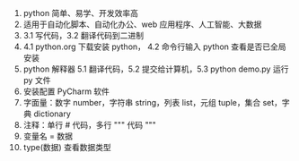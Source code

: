 1. python 简单、易学、开发效率高
2. 适用于自动化脚本、自动化办公、web 应用程序、人工智能、大数据
3. 3.1 写代码，3.2 翻译代码到二进制
4. 4.1 python.org 下载安装 python， 4.2 命令行输入 python 查看是否已全局安装
5. python 解释器 5.1 翻译代码，5.2 提交给计算机，5.3 python demo.py 运行 py 文件
6. 安装配置 PyCharm 软件
7. 字面量：数字 number，字符串 string，列表 list，元组 tuple，集合 set，字典 dictionary
8. 注释：单行 # 代码，多行 """ 代码 """
9. 变量名 = 数据
10. type(数据) 查看数据类型
